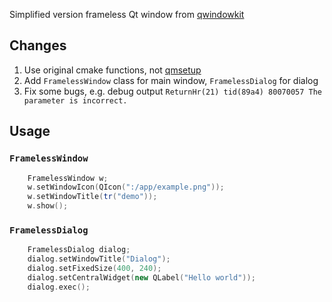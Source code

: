 ﻿Simplified version frameless Qt window from [qwindowkit](https://github.com/stdware/qwindowkit)

## Changes
1. Use original cmake functions, not [qmsetup](https://github.com/stdware/qmsetup)
1. Add `FramelessWindow` class for main window, `FramelessDialog` for dialog
1. Fix some bugs, e.g. debug output `ReturnHr(21) tid(89a4) 80070057 The parameter is incorrect.`

## Usage

### `FramelessWindow`
```cpp
    FramelessWindow w;
    w.setWindowIcon(QIcon(":/app/example.png"));
    w.setWindowTitle(tr("demo"));
    w.show();
```


### `FramelessDialog`
```cpp
    FramelessDialog dialog;
    dialog.setWindowTitle("Dialog");
    dialog.setFixedSize(400, 240);
    dialog.setCentralWidget(new QLabel("Hello world"));
    dialog.exec();
```

